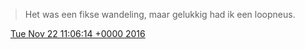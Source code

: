 > Het was een fikse wandeling, maar gelukkig had ik een loopneus\.

<img src="../../media/tweet.ico" width="12" /> [Tue Nov 22 11:06:14 +0000 2016](https://twitter.com/DromerDenker/status/801018948493844480)